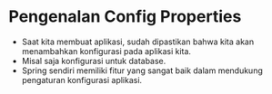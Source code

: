 # Pengenalan Config Properties
- Saat kita membuat aplikasi, sudah dipastikan bahwa kita akan menambahkan konfigurasi pada aplikasi kita.
- Misal saja konfigurasi untuk database.
- Spring sendiri memiliki fitur yang sangat baik dalam mendukung pengaturan konfigurasi aplikasi.
